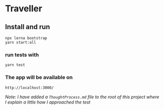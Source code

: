 # Traveller

## Install and run

```
npx lerna bootstrap
yarn start:all
```

### run tests with
```
yarn test
```

### The app will be available on 
```
http://localhost:3000/
```

*Note:* _I have added a `ThoughtProcess.md` file to the root of this project where I explain a little how I approached the test_
